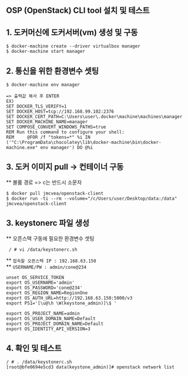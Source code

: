 ## OSP (OpenStack) CLI tool 설치 및 테스트

## 1. 도커머신에 도커서버(vm) 생성 및 구동 
``` 
$ docker-machine create --driver virtualbox manager
$ docker-machine start manager
```

## 2. 통신을 위한 환경변수 셋팅
```
$ docker-machine env manager

=> 출력값 복사 후 ENTER
EX)
SET DOCKER_TLS_VERIFY=1
SET DOCKER_HOST=tcp://192.168.99.102:2376
SET DOCKER_CERT_PATH=C:\Users\user\.docker\machine\machines\manager
SET DOCKER_MACHINE_NAME=manager
SET COMPOSE_CONVERT_WINDOWS_PATHS=true
REM Run this command to configure your shell:
REM     @FOR /f "tokens=*" %i IN ('"C:\ProgramData\chocolatey\lib\docker-machine\bin\docker-machine.exe" env manager') DO @%i
```

## 3. 도커 이미지 pull -> 컨테이너 구동
** 볼륨 경로 => c는 반드시 소문자

```
$ docker pull jmcvea/openstack-client
$ docker run -ti --rm --volume="/c/Users/user/Desktop/data:/data" jmcvea/openstack-client
```

## 3. keystonerc 파일 생성
** 오픈스택 구동에 필요한 환경변수 셋팅

```
 / # vi /data/keystonerc.sh
```

** `접속할 오픈스택 IP : 192.168.63.150`  <br>
** `USERNAME/PW : admin/cone@234`
```
unset OS_SERVICE_TOKEN
export OS_USERNAME='admin'
export OS_PASSWORD='cone@234'
export OS_REGION_NAME=RegionOne
export OS_AUTH_URL=http://192.168.63.150:5000/v3
export PS1='[\u@\h \W(keystone_admin)]\$ '

export OS_PROJECT_NAME=admin
export OS_USER_DOMAIN_NAME=Default
export OS_PROJECT_DOMAIN_NAME=Default
export OS_IDENTITY_API_VERSION=3       
```

## 4. 확인 및 테스트 
```
/ # . /data/keystonerc.sh
[root@bfe0694e5cd3 data(keystone_admin)]# openstack network list
```

